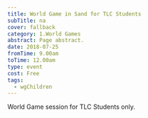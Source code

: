```yaml
---
title: World Game in Sand for TLC Students
subTitle: na
cover: fallback
category: 1.World Games
abstract: Page abstract.
date: 2018-07-25
fromTime: 9.00am
toTime: 12.00am
type: event
cost: Free
tags:
  - wgChildren
---
```


World Game session for TLC Students only.

